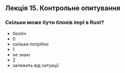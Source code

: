 ## Лекція 15. Контрольне опитування

### Скільки може бути блоків impl в Rust?

- безліч
- 0
- скільки потрібно
- 1
- не знаю
- 2
- залежить від ситуації

